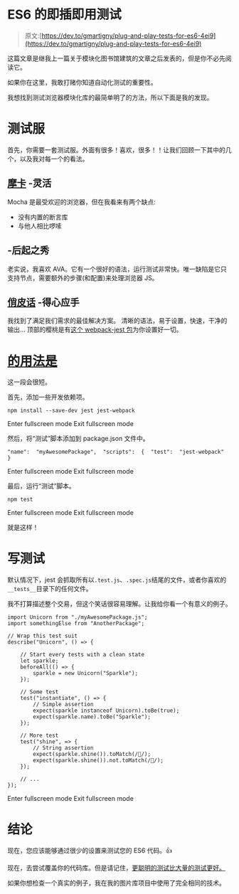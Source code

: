 # ES6 的即插即用测试

> 原文:[https://dev.to/gmartigny/plug-and-play-tests-for-es6-4ei9](https://dev.to/gmartigny/plug-and-play-tests-for-es6-4ei9)

这篇文章是继我上一篇关于模块化图书馆建筑的文章之后发表的，但是你不必先阅读它。

如果你在这里，我敢打赌你知道自动化测试的重要性。

我想找到测试浏览器模块化库的最简单明了的方法，所以下面是我的发现。

# 测试服

首先，你需要一套测试服。外面有很多！喜欢，很多！！让我们回顾一下其中的几个，以及我对每一个的看法。

## [摩卡](https://mochajs.org/) -灵活

Mocha 是最受欢迎的浏览器，但在我看来有两个缺点:

*   没有内置的断言库
*   与他人相比啰嗦

## -后起之秀

老实说，我喜欢 AVA。它有一个很好的语法，运行测试非常快。唯一缺陷是它只支持节点，需要额外的步骤(和配置)来处理浏览器 JS。

## [俏皮话](https://facebook.github.io/jest/) -得心应手

我找到了满足我们需求的最佳解决方案。
清晰的语法，易于设置，快速，干净的输出...
顶部的樱桃是有[这个 webpack-jest 包](https://github.com/mzgoddard/jest-webpack)为你设置好一切。

# [的用法是](#use-jest)

这一段会很短。

首先，添加一些开发依赖项。

```
npm install --save-dev jest jest-webpack 
```

Enter fullscreen mode Exit fullscreen mode

然后，将“测试”脚本添加到 package.json 文件中。

```
"name":  "myAwesomePackage",  "scripts":  {  "test":  "jest-webpack"  } 
```

Enter fullscreen mode Exit fullscreen mode

最后，运行“测试”脚本。

```
npm test 
```

Enter fullscreen mode Exit fullscreen mode

就是这样！

# 写测试

默认情况下，jest 会抓取所有以`.test.js`、`.spec.js`结尾的文件，或者你喜欢的`__tests__`目录下的任何文件。

我不打算描述整个交易，但这个笑话很容易理解。让我给你看一个有意义的例子。

```
import Unicorn from "./myAwesomePackage.js";
import somethingElse from "AnotherPackage";

// Wrap this test suit
describe("Unicorn", () => {

    // Start every tests with a clean state
    let sparkle;
    beforeAll(() => {
        sparkle = new Unicorn("Sparkle");
    });

    // Some test
    test("instantiate", () => {
        // Simple assertion
        expect(sparkle instanceof Unicorn).toBe(true);
        expect(sparkle.name).toBe("Sparkle");
    });

    // More test
    test("shine", => {
        // String assertion
        expect(sparkle.shine()).toMatch(/🦄/);
        expect(sparkle.shine()).not.toMatch(/💩/);
    });

    // ...
}); 
```

Enter fullscreen mode Exit fullscreen mode

# 结论

现在，您应该能够通过很少的设置来测试您的 ES6 代码。👍

现在，去尝试覆盖你的代码库。但是请记住，[更聪明的测试比大量的测试更好。](https://www.developerdotstar.com/mag/articles/test_smarter_not_harder.html)

如果你想检查一个真实的例子，我在我的图片库项目中使用了完全相同的技术。